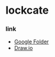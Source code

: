 # lockcate

### link
- [Google Folder]( https://drive.google.com/drive/folders/1AQ6t2b0jkaxcZ2SXLo4i-aboAPLYzJfy)
- [Draw.io](https://www.draw.io/)
